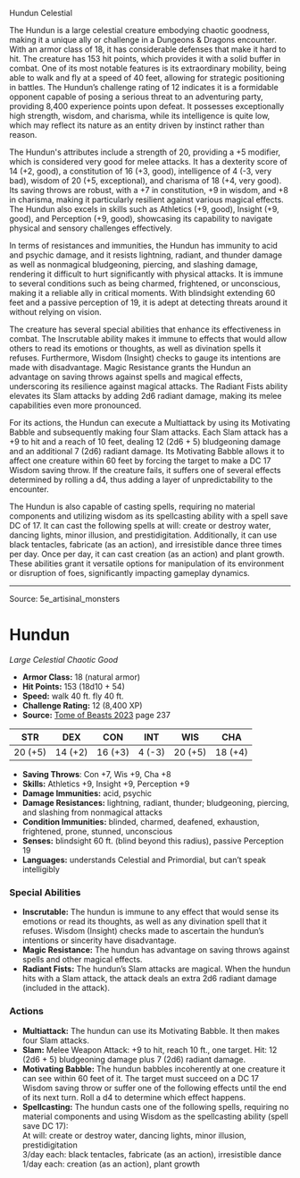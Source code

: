 <MonsterName/>Hundun</MonsterName>
<CreatureType/>Celestial</CreatureType>

<summary>The Hundun is a large celestial creature embodying chaotic goodness, making it a unique ally or challenge in a Dungeons & Dragons encounter. With an armor class of 18, it has considerable defenses that make it hard to hit. The creature has 153 hit points, which provides it with a solid buffer in combat. One of its most notable features is its extraordinary mobility, being able to walk and fly at a speed of 40 feet, allowing for strategic positioning in battles. The Hundun’s challenge rating of 12 indicates it is a formidable opponent capable of posing a serious threat to an adventuring party, providing 8,400 experience points upon defeat. It possesses exceptionally high strength, wisdom, and charisma, while its intelligence is quite low, which may reflect its nature as an entity driven by instinct rather than reason.</summary>

<detail>

The Hundun's attributes include a strength of 20, providing a +5 modifier, which is considered very good for melee attacks. It has a dexterity score of 14 (+2, good), a constitution of 16 (+3, good), intelligence of 4 (-3, very bad), wisdom of 20 (+5, exceptional), and charisma of 18 (+4, very good). Its saving throws are robust, with a +7 in constitution, +9 in wisdom, and +8 in charisma, making it particularly resilient against various magical effects. The Hundun also excels in skills such as Athletics (+9, good), Insight (+9, good), and Perception (+9, good), showcasing its capability to navigate physical and sensory challenges effectively. 

In terms of resistances and immunities, the Hundun has immunity to acid and psychic damage, and it resists lightning, radiant, and thunder damage as well as nonmagical bludgeoning, piercing, and slashing damage, rendering it difficult to hurt significantly with physical attacks. It is immune to several conditions such as being charmed, frightened, or unconscious, making it a reliable ally in critical moments. With blindsight extending 60 feet and a passive perception of 19, it is adept at detecting threats around it without relying on vision.

The creature has several special abilities that enhance its effectiveness in combat. The Inscrutable ability makes it immune to effects that would allow others to read its emotions or thoughts, as well as divination spells it refuses. Furthermore, Wisdom (Insight) checks to gauge its intentions are made with disadvantage. Magic Resistance grants the Hundun an advantage on saving throws against spells and magical effects, underscoring its resilience against magical attacks. The Radiant Fists ability elevates its Slam attacks by adding 2d6 radiant damage, making its melee capabilities even more pronounced.

For its actions, the Hundun can execute a Multiattack by using its Motivating Babble and subsequently making four Slam attacks. Each Slam attack has a +9 to hit and a reach of 10 feet, dealing 12 (2d6 + 5) bludgeoning damage and an additional 7 (2d6) radiant damage. Its Motivating Babble allows it to affect one creature within 60 feet by forcing the target to make a DC 17 Wisdom saving throw. If the creature fails, it suffers one of several effects determined by rolling a d4, thus adding a layer of unpredictability to the encounter.

The Hundun is also capable of casting spells, requiring no material components and utilizing wisdom as its spellcasting ability with a spell save DC of 17. It can cast the following spells at will: create or destroy water, dancing lights, minor illusion, and prestidigitation. Additionally, it can use black tentacles, fabricate (as an action), and irresistible dance three times per day. Once per day, it can cast creation (as an action) and plant growth. These abilities grant it versatile options for manipulation of its environment or disruption of foes, significantly impacting gameplay dynamics.</detail>



---

Source: 5e_artisinal_monsters

# Hundun

*Large* *Celestial* *Chaotic Good*

- **Armor Class:** 18 (natural armor)
- **Hit Points:** 153 (18d10 + 54)
- **Speed:** walk 40 ft. fly 40 ft.
- **Challenge Rating:** 12 (8,400 XP)
- **Source:** [Tome of Beasts 2023](https://koboldpress.com/kpstore/product/tome-of-beasts-1-2023-edition/) page 237

| STR | DEX | CON | INT | WIS | CHA |
| --- | --- | --- | --- | --- | --- |
| 20 (+5) | 14 (+2) | 16 (+3) | 4 (-3) | 20 (+5) | 18 (+4) |

- **Saving Throws**: Con +7, Wis +9, Cha +8
- **Skills:** Athletics +9, Insight +9, Perception +9
- **Damage Immunities:** acid, psychic
- **Damage Resistances:** lightning, radiant, thunder; bludgeoning, piercing, and slashing from nonmagical attacks
- **Condition Immunities:** blinded, charmed, deafened, exhaustion, frightened, prone, stunned, unconscious
- **Senses:** blindsight 60 ft. (blind beyond this radius), passive Perception 19
- **Languages:** understands Celestial and Primordial, but can’t speak intelligibly

### Special Abilities

- **Inscrutable:** The hundun is immune to any effect that would sense its emotions or read its thoughts, as well as any divination spell that it refuses. Wisdom (Insight) checks made to ascertain the hundun’s intentions or sincerity have disadvantage.
- **Magic Resistance:** The hundun has advantage on saving throws against spells and other magical effects.
- **Radiant Fists:** The hundun’s Slam attacks are magical. When the hundun hits with a Slam attack, the attack deals an extra 2d6 radiant damage (included in the attack).

### Actions

- **Multiattack:** The hundun can use its Motivating Babble. It then makes four Slam attacks.
- **Slam:** Melee Weapon Attack: +9 to hit, reach 10 ft., one target. Hit: 12 (2d6 + 5) bludgeoning damage plus 7 (2d6) radiant damage.
- **Motivating Babble:** The hundun babbles incoherently at one creature it can see within 60 feet of it. The target must succeed on a DC 17 Wisdom saving throw or suffer one of the following effects until the end of its next turn. Roll a d4 to determine which effect happens.
- **Spellcasting:** The hundun casts one of the following spells, requiring no material components and using Wisdom as the spellcasting ability (spell save DC 17):<br>At will: create or destroy water, dancing lights, minor illusion, prestidigitation<br>3/day each: black tentacles, fabricate (as an action), irresistible dance<br>1/day each: creation (as an action), plant growth


